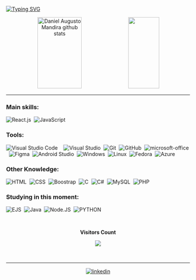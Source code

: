 
          
[![Typing SVG](https://readme-typing-svg.herokuapp.com/?color=8332A6&size=35&center=true&vCenter=true&width=1000&lines=HELLO+THERE)](https://git.io/typing-svg)

<div align="center">  
  <img width="49%" height="195px" src="https://github-readme-stats.vercel.app/api?username=DanielMandira&show_icons=true&count_private=true&hide_border=true&title_color=8332A6&icon_color=8332A6&text_color=c9d1d9&bg_color=0d1117" alt="Daniel Augusto Mandira github stats" /> 
  <img width="41%" height="195px" src="https://github-readme-stats.vercel.app/api/top-langs/?username=DanielMandira&layout=compact&hide_border=true&title_color=8332A6&text_color=8332A6&bg_color=0d1117" />
</div>




<div align="center">  
<hr>
</div>
  

### Main skills:
![React.js](https://img.shields.io/badge/-React%20Native-0D1117?style=for-the-badge&logo=react&labelColor=0D1117)&nbsp;
![JavaScript](https://img.shields.io/badge/-JavaScript-0D1117?style=for-the-badge&logo=javascript&labelColor=0D1117&textColor=0D1117)&nbsp;

### Tools:
![Visual Studio Code](https://img.shields.io/badge/-Visual%20Studio%20Code-0D1117?style=for-the-badge&logo=visual-studio-code&logoColor=007ACC&labelColor=0D1117)&nbsp;
&nbsp;
![Visual Studio](https://img.shields.io/badge/-Visual%20Studio-0D1117?style=for-the-badge&logo=visual-studio&logoColor=68217a&labelColor=0D1117)&nbsp;
![Git](https://img.shields.io/badge/-Git-0D1117?style=for-the-badge&logo=git&labelColor=0D1117)&nbsp;
![GitHub](https://img.shields.io/badge/-GitHub-0D1117?style=for-the-badge&logo=github&labelColor=0D1117)&nbsp;
![microsoft-office](https://img.shields.io/badge/-microsoft_office-0D1117?style=for-the-badge&logo=microsoft-office&logoColor=EB4208&labelColor=0D1117)&nbsp;
![Figma](https://img.shields.io/badge/-figma-0D1117?style=for-the-badge&logo=figma&labelColor=0D1117)&nbsp;
![Android Studio](https://img.shields.io/badge/-android%20studio-0D1117?style=for-the-badge&logo=android%20studio&labelColor=0D1117)&nbsp;
![Windows](https://img.shields.io/badge/-Windows-0D1117?style=for-the-badge&logo=windows&labelColor=0D1117)&nbsp;
![Linux](https://img.shields.io/badge/-Linux-0D1117?style=for-the-badge&logo=linux&labelColor=0D1117&logoColor=fff)&nbsp;
![Fedora](https://img.shields.io/badge/-Fedora-0D1117?style=for-the-badge&logo=fedora&labelColor=0D1117)&nbsp;
![Azure](https://img.shields.io/badge/-Azure-0D1117?style=for-the-badge&logo=microsoft%20azure&logoColor=007ACC&&labelColor=0D1117)&nbsp;



### Other Knowledge:
![HTML](https://img.shields.io/badge/-HTML%205-0D1117?style=for-the-badge&logo=HTML5&logoColor=FFA500&labelColor=0D1117)&nbsp;
![CSS](https://img.shields.io/badge/-CSS-0D1117?style=for-the-badge&logo=CSS3&logoColor=1572B6&labelColor=0D1117)&nbsp;
![Boostrap](https://img.shields.io/badge/-boostrap-0D1117?style=for-the-badge&logo=bootstrap&labelColor=0D1117)&nbsp;
![C](https://img.shields.io/badge/-C-0D1117?style=for-the-badge&logo=C&labelColor=0D1117)&nbsp;
![C#](https://img.shields.io/badge/-cSharp-0D1117?style=for-the-badge&logo=csharp&logoColor=purple&labelColor=0D1117)&nbsp; 
![MySQL](https://img.shields.io/badge/-mysql-0D1117?style=for-the-badge&logo=mysql&labelColor=0D1117)&nbsp;
![PHP](https://img.shields.io/badge/-PHP-0D1117?style=for-the-badge&logo=PHP&labelColor=0D1117)&nbsp;
### Studying in this moment:
![EJS](https://img.shields.io/badge/-EJS-0D1117?style=for-the-badge&logo=ejs&labelColor=0D1117&textColor=0D1117)&nbsp;
![Java](https://img.shields.io/badge/-java-0D1117?style=for-the-badge&logo=java&labelColor=0D1117&textColor=0D1117)&nbsp;
![Node.JS](https://img.shields.io/badge/-Node.JS-0D1117?style=for-the-badge&logo=node.js&labelColor=0D1117&textColor=0D1117)&nbsp;
![PYTHON](https://img.shields.io/badge/-python-0D1117?style=for-the-badge&logo=python&labelColor=0D1117)&nbsp;


  <div align="center">
<br><p align="centre"><b>Visitors Count</b></p>  
<p align="center"><img align="center" src="https://profile-counter.glitch.me/{DanielMandira}/count.svg" /></p> 
<br>
  <hr></div>
    <div align="center">
              
[![linkedin](https://img.shields.io/badge/-LinkedIn-%230077B5?style=for-the-badge&logo=linkedin&logoColor=white)](https://www.linkedin.com/in/daniel-augusto-mandira/)

</div>
